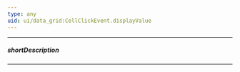 ```yaml
---
type: any
uid: ui/data_grid:CellClickEvent.displayValue
---
```

---
##### shortDescription
<!-- Description goes here -->

---
<!-- Description goes here -->